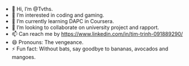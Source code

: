 - 👋 Hi, I’m @Tvths.
- 👀 I’m interested in coding and gaming.
- 🌱 I’m currently learning DAPC in Coursera.
- 💞️ I’m looking to collaborate on university project and rapport.
- 📫 Can reach me by https://www.linkedin.com/in/tim-trinh-091889290/
- 😄 Pronouns: The vengeance.
- ⚡ Fun fact: Without bats, say goodbye to bananas, avocados and mangoes.

<!---
Tvths/Tvths is a ✨ special ✨ repository because its `README.md` (this file) appears on your GitHub profile.
You can click the Preview link to take a look at your changes.
--->
